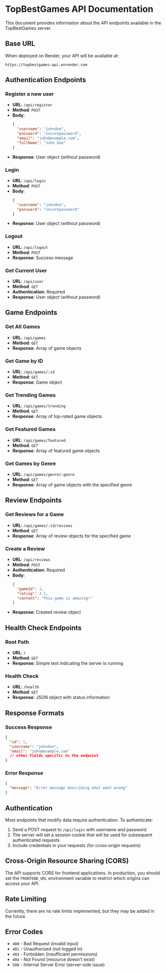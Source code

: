 # TopBestGames API Documentation

This document provides information about the API endpoints available in the TopBestGames server.

## Base URL

When deployed on Render, your API will be available at:
```
https://topbestgames-api.onrender.com
```

## Authentication Endpoints

### Register a new user
- **URL**: `/api/register`
- **Method**: `POST`
- **Body**:
  ```json
  {
    "username": "johndoe",
    "password": "securepassword",
    "email": "john@example.com",
    "fullName": "John Doe"
  }
  ```
- **Response**: User object (without password)

### Login
- **URL**: `/api/login`
- **Method**: `POST`
- **Body**:
  ```json
  {
    "username": "johndoe",
    "password": "securepassword"
  }
  ```
- **Response**: User object (without password)

### Logout
- **URL**: `/api/logout`
- **Method**: `POST`
- **Response**: Success message

### Get Current User
- **URL**: `/api/user`
- **Method**: `GET`
- **Authentication**: Required
- **Response**: User object (without password)

## Game Endpoints

### Get All Games
- **URL**: `/api/games`
- **Method**: `GET`
- **Response**: Array of game objects

### Get Game by ID
- **URL**: `/api/games/:id`
- **Method**: `GET`
- **Response**: Game object

### Get Trending Games
- **URL**: `/api/games/trending`
- **Method**: `GET`
- **Response**: Array of top-rated game objects

### Get Featured Games
- **URL**: `/api/games/featured`
- **Method**: `GET`
- **Response**: Array of featured game objects

### Get Games by Genre
- **URL**: `/api/games/genre/:genre`
- **Method**: `GET`
- **Response**: Array of game objects with the specified genre

## Review Endpoints

### Get Reviews for a Game
- **URL**: `/api/games/:id/reviews`
- **Method**: `GET`
- **Response**: Array of review objects for the specified game

### Create a Review
- **URL**: `/api/reviews`
- **Method**: `POST`
- **Authentication**: Required
- **Body**:
  ```json
  {
    "gameId": 1,
    "rating": 4.5,
    "content": "This game is amazing!"
  }
  ```
- **Response**: Created review object

## Health Check Endpoints

### Root Path
- **URL**: `/`
- **Method**: `GET`
- **Response**: Simple text indicating the server is running

### Health Check
- **URL**: `/health`
- **Method**: `GET`
- **Response**: JSON object with status information

## Response Formats

### Success Response
```json
{
  "id": 1,
  "username": "johndoe",
  "email": "john@example.com"
  // other fields specific to the endpoint
}
```

### Error Response
```json
{
  "message": "Error message describing what went wrong"
}
```

## Authentication

Most endpoints that modify data require authentication. To authenticate:

1. Send a POST request to `/api/login` with username and password
2. The server will set a session cookie that will be used for subsequent authenticated requests
3. Include credentials in your requests (for cross-origin requests)

## Cross-Origin Resource Sharing (CORS)

The API supports CORS for frontend applications. In production, you should set the `FRONTEND_URL` environment variable to restrict which origins can access your API.

## Rate Limiting

Currently, there are no rate limits implemented, but they may be added in the future.

## Error Codes

- `400` - Bad Request (invalid input)
- `401` - Unauthorized (not logged in)
- `403` - Forbidden (insufficient permissions)
- `404` - Not Found (resource doesn't exist)
- `500` - Internal Server Error (server-side issue)